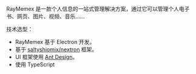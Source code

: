 RayMemex 是一款个人信息的一站式管理解决方案，通过它可以管理个人电子书、网页、图片、视频、音乐……

技术选型：

- RayMemex 基于 Electron 开发。
- 基于 [saltyshiomix/nextron](https://github.com/saltyshiomix/nextron) 框架。
- UI 框架使用 [Ant Design](https://ant.design/)。
- 使用 TypeScript





